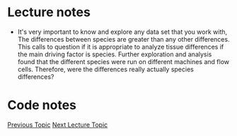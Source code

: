 # Lecture notes
- It's very important to know and explore any data set that you work with, 
The differences between species are greater than any other differences. This calls to question if it is appropriate to analyze tissue differences if the main driving factor is species. Further exploration and analysis found that the different species were run on different machines and flow cells. Therefore, were the differences really actually species differences?

# Code notes

[Previous Topic](../Lecture06:Wrangling/Lecture06.md)
[Next Lecture Topic](../Lecture08:PublicData/Lecture08.md)